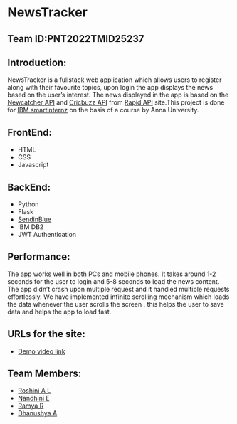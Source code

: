 # NewsTracker
## Team ID:PNT2022TMID25237

## Introduction:
NewsTracker is a fullstack web application which allows users to register along with their favourite topics, upon login the app displays the news based on the user’s interest. The news displayed in the app is based on the [Newcatcher API](https://rapidapi.com/newscatcher-api-newscatcher-api-default/api/newscatcher/) and [Cricbuzz API](https://rapidapi.com/cricketapilive/api/cricbuzz-cricket/) from [Rapid API](https://rapidapi.com/hub) site.This project is done for [IBM smartinternz](https://careereducation.smartinternz.com/) on the basis of a course by Anna University.

## FrontEnd:
- HTML
- CSS
- Javascript

## BackEnd:
- Python
- Flask
- [SendinBlue](https://www.sendinblue.com/) 
- IBM DB2
- JWT Authentication

## Performance:
The app works well in both PCs and mobile phones. It takes around 1-2 seconds for the user to login and 5-8 seconds to load the news content. The app didn’t crash upon multiple request and it handled multiple requests effortlessly. We have implemented infinite scrolling mechanism which loads the data whenever the user scrolls the screen , this helps the user to save data and helps the app to load fast.

## URLs for the site:
- [Demo video link](https://youtu.be/-7qaa_ZwIss)

## Team Members:
- [Roshini A L](https://github.com/Jayashakthi28)
- [Nandhini E](https://github.com/Ranjith-mylsamy)
- [Ramya R](https://github.com/1Mithun1)
- [Dhanushya A](https://github.com/SavageSparky)
